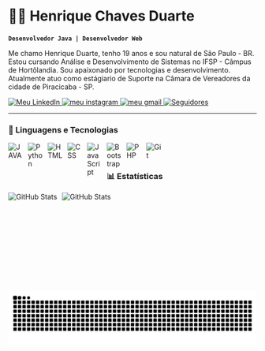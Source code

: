 # 👨‍💻 Henrique Chaves Duarte

**`Desenvolvedor Java | Desenvolvedor Web`**

Me chamo Henrique Duarte, tenho 19 anos e sou natural de São Paulo - BR. Estou cursando Análise e Desenvolvimento de Sistemas no IFSP - Câmpus de Hortôlandia. Sou apaixonado por tecnologias e desenvolvimento. Atualmente atuo como estágiario de Suporte na Câmara de Vereadores da cidade de Piracicaba - SP.

<p align="left">
    <a href="https://www.linkedin.com/in/henrique-duarte00/">
        <img 
            alt="Meu LinkedIn" 
            title="Acesse meu LinkedIn" 
            src="https://img.shields.io/badge/linkedin-0A66C2?style=for-the-badge&logo=linkedin&logoColor=white"
        />
    </a>
    <a href="https://www.instagram.com/henrique_d05?igsh=MWljYWM3NTg1amk3Yg==">
        <img 
            alt="meu instagram" 
            title="Acesse meu Insta" 
            src="https://img.shields.io/badge/Instagram-E4405F?style=for-the-badge&logo=instagram&logoColor=white"
        />
    </a> 
    <a href="mailto:hcduarte200@gmail.com">
        <img 
            alt="meu gmail" 
            title="hcduarte200@gmail.com" 
            src="https://img.shields.io/badge/Gmail-D14836?style=for-the-badge&logo=gmail&logoColor=white"
        />
    </a>
    <a href="https://github.com/cDuarte05?tab=followers">
        <img 
            alt="Seguidores" 
            title="Me siga no GitHub" 
            src="https://custom-icon-badges.demolab.com/github/followers/cDuarte05?color=236ad3&labelColor=1155ba&style=for-the-badge&logo=github&label=Seguidores&logoColor=white"
        />
    </a>
</p>

---

### 🤖 Linguagens e Tecnologias
<img 
    align="left" 
    alt="JAVA"
    title="JAVA" 
    width="30px" 
    style="padding-right: 10px;" 
    src="https://cdn.jsdelivr.net/gh/devicons/devicon@latest/icons/java/java-original.svg" 
/>
<img 
    align="left" 
    alt="Python" 
    title="Python"
    width="30px" 
    style="padding-right: 10px;" 
    src="https://cdn.jsdelivr.net/gh/devicons/devicon@latest/icons/python/python-original.svg" 
/>
<img 
    align="left" 
    alt="HTML"
    title="HTML" 
    width="30px" 
    style="padding-right: 10px;" 
    src="https://cdn.jsdelivr.net/gh/devicons/devicon@latest/icons/html5/html5-original.svg" 
/>
<img 
    align="left" 
    alt="CSS" 
    title="CSS"
    width="30px" 
    style="padding-right: 10px;" 
    src="https://cdn.jsdelivr.net/gh/devicons/devicon@latest/icons/css3/css3-original.svg" 
/>
<img 
    align="left" 
    alt="JavaScript" 
    title="JavaScript"
    width="30px" 
    style="padding-right: 10px;" 
    src="https://cdn.jsdelivr.net/gh/devicons/devicon@latest/icons/javascript/javascript-original.svg" 
/>

<img 
    align="left" 
    alt="Bootstrap"
    title="Bootstrap" 
    width="30px" 
    style="padding-right: 10px;" 
    src="https://cdn.jsdelivr.net/gh/devicons/devicon@latest/icons/bootstrap/bootstrap-original.svg" 
/>
<img 
    align="left" 
    alt="PHP" 
    title="PHP"
    width="30px" 
    style="padding-right: 10px;" 
    src="https://cdn.jsdelivr.net/gh/devicons/devicon@latest/icons/php/php-original.svg" 
/>
<img 
    align="left" 
    alt="Git" 
    title="Git"
    width="30px" 
    style="padding-right: 10px;" 
    src="https://cdn.jsdelivr.net/gh/devicons/devicon@latest/icons/git/git-original.svg" 
/>

<br/>
<br/>

### 📊 Estatísticas

<p>
  <img 
    align="left" 
    alt="GitHub Stats" 
    height="200" 
    style="padding-right: 10px;" 
    src="https://github-readme-stats.vercel.app/api?username=cDuarte05&show_icons=true&theme=dark&include_all_commits=true&locale=pt-br&" 
  />

<img 
      align="left" 
      alt="GitHub Stats" 
      height="200" 
      src="https://github-readme-stats.vercel.app/api/top-langs/?username=cDuarte05&theme=dark&layout=compact&custom_title=Tecnologias&langs_count=9" 
  />

</p>
    </a>
<br/>
<br/>

<picture align="center">
  <source media="(prefers-color-scheme: dark)" srcset="https://raw.githubusercontent.com/cDuarte05/cDuarte05/output/github-contribution-grid-snake-dark.svg">
  <source media="(prefers-color-scheme: light)" srcset="https://raw.githubusercontent.com/cDuarte05/cDuarte05/output/github-contribution-grid-snake-dark.svg">
  <img align="center" alt="github contribution grid snake animation" src="https://raw.githubusercontent.com/cDuarte05/cDuarte05/output/github-contribution-grid-snake.svg">
</picture>
